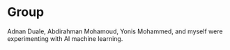 # Group
Adnan Duale, Abdirahman Mohamoud, Yonis Mohammed, and myself were experimenting with AI machine learning.
